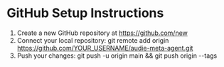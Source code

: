 # GitHub Setup Instructions
1. Create a new GitHub repository at https://github.com/new
2. Connect your local repository: git remote add origin https://github.com/YOUR_USERNAME/audie-meta-agent.git
3. Push your changes: git push -u origin main && git push origin --tags
